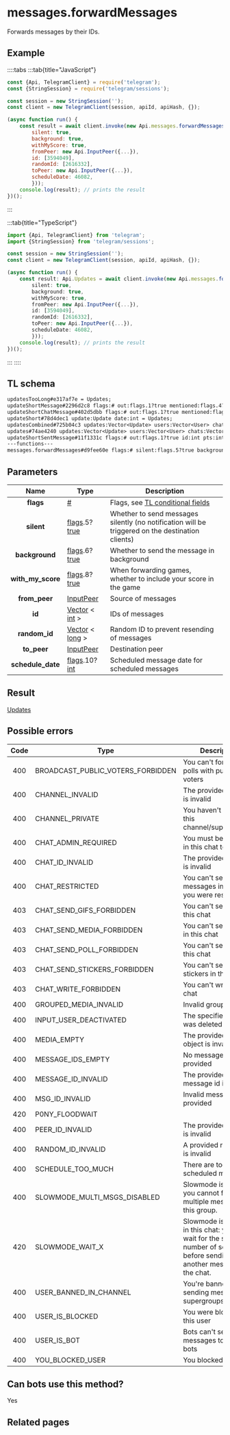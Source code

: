 # messages.forwardMessages

Forwards messages by their IDs.

## Example

::::tabs
:::tab{title="JavaScript"}

```js
const {Api, TelegramClient} = require('telegram');
const {StringSession} = require('telegram/sessions');

const session = new StringSession('');
const client = new TelegramClient(session, apiId, apiHash, {});

(async function run() {
    const result = await client.invoke(new Api.messages.forwardMessages({
		silent: true,
		background: true,
		withMyScore: true,
		fromPeer: new Api.InputPeer({...}),
		id: [3594049],
		randomId: [2616332],
		toPeer: new Api.InputPeer({...}),
		scheduleDate: 46082,
		}));
    console.log(result); // prints the result
})();
```

:::

:::tab{title="TypeScript"}

```ts
import {Api, TelegramClient} from 'telegram';
import {StringSession} from 'telegram/sessions';

const session = new StringSession('');
const client = new TelegramClient(session, apiId, apiHash, {});

(async function run() {
    const result: Api.Updates = await client.invoke(new Api.messages.forwardMessages({
		silent: true,
		background: true,
		withMyScore: true,
		fromPeer: new Api.InputPeer({...}),
		id: [3594049],
		randomId: [2616332],
		toPeer: new Api.InputPeer({...}),
		scheduleDate: 46082,
		}));
    console.log(result); // prints the result
})();
```

:::
::::

## TL schema

```txt
updatesTooLong#e317af7e = Updates;
updateShortMessage#2296d2c8 flags:# out:flags.1?true mentioned:flags.4?true media_unread:flags.5?true silent:flags.13?true id:int user_id:int message:string pts:int pts_count:int date:int fwd_from:flags.2?MessageFwdHeader via_bot_id:flags.11?int reply_to:flags.3?MessageReplyHeader entities:flags.7?Vector<MessageEntity> = Updates;
updateShortChatMessage#402d5dbb flags:# out:flags.1?true mentioned:flags.4?true media_unread:flags.5?true silent:flags.13?true id:int from_id:int chat_id:int message:string pts:int pts_count:int date:int fwd_from:flags.2?MessageFwdHeader via_bot_id:flags.11?int reply_to:flags.3?MessageReplyHeader entities:flags.7?Vector<MessageEntity> = Updates;
updateShort#78d4dec1 update:Update date:int = Updates;
updatesCombined#725b04c3 updates:Vector<Update> users:Vector<User> chats:Vector<Chat> date:int seq_start:int seq:int = Updates;
updates#74ae4240 updates:Vector<Update> users:Vector<User> chats:Vector<Chat> date:int seq:int = Updates;
updateShortSentMessage#11f1331c flags:# out:flags.1?true id:int pts:int pts_count:int date:int media:flags.9?MessageMedia entities:flags.7?Vector<MessageEntity> = Updates;
---functions---
messages.forwardMessages#d9fee60e flags:# silent:flags.5?true background:flags.6?true with_my_score:flags.8?true from_peer:InputPeer id:Vector<int> random_id:Vector<long> to_peer:InputPeer schedule_date:flags.10?int = Updates;
```

## Parameters

|       Name        | Type                                                                                                                              | Description                                                                                             |
| :---------------: | --------------------------------------------------------------------------------------------------------------------------------- | ------------------------------------------------------------------------------------------------------- |
|     **flags**     | [#](https://core.telegram.org/type/%23)                                                                                           | Flags, see [TL conditional fields](https://core.telegram.org/mtproto/TL-combinators#conditional-fields) |
|    **silent**     | [flags](https://core.telegram.org/mtproto/TL-combinators#conditional-fields).5?[true](https://core.telegram.org/constructor/true) | Whether to send messages silently (no notification will be triggered on the destination clients)        |
|  **background**   | [flags](https://core.telegram.org/mtproto/TL-combinators#conditional-fields).6?[true](https://core.telegram.org/constructor/true) | Whether to send the message in background                                                               |
| **with_my_score** | [flags](https://core.telegram.org/mtproto/TL-combinators#conditional-fields).8?[true](https://core.telegram.org/constructor/true) | When forwarding games, whether to include your score in the game                                        |
|   **from_peer**   | [InputPeer](https://core.telegram.org/type/InputPeer)                                                                             | Source of messages                                                                                      |
|      **id**       | [Vector](https://core.telegram.org/type/Vector%20t) < [int](https://core.telegram.org/type/int) >                                 | IDs of messages                                                                                         |
|   **random_id**   | [Vector](https://core.telegram.org/type/Vector%20t) < [long](https://core.telegram.org/type/long) >                               | Random ID to prevent resending of messages                                                              |
|    **to_peer**    | [InputPeer](https://core.telegram.org/type/InputPeer)                                                                             | Destination peer                                                                                        |
| **schedule_date** | [flags](https://core.telegram.org/mtproto/TL-combinators#conditional-fields).10?[int](https://core.telegram.org/type/int)         | Scheduled message date for scheduled messages                                                           |

## Result

[Updates](https://core.telegram.org/type/Updates)

## Possible errors

| Code | Type                              | Description                                                                                                                     |
| :--: | --------------------------------- | ------------------------------------------------------------------------------------------------------------------------------- |
| 400  | BROADCAST_PUBLIC_VOTERS_FORBIDDEN | You can't forward polls with public voters                                                                                      |
| 400  | CHANNEL_INVALID                   | The provided channel is invalid                                                                                                 |
| 400  | CHANNEL_PRIVATE                   | You haven't joined this channel/supergroup                                                                                      |
| 400  | CHAT_ADMIN_REQUIRED               | You must be an admin in this chat to do this                                                                                    |
| 400  | CHAT_ID_INVALID                   | The provided chat id is invalid                                                                                                 |
| 400  | CHAT_RESTRICTED                   | You can't send messages in this chat, you were restricted                                                                       |
| 403  | CHAT_SEND_GIFS_FORBIDDEN          | You can't send gifs in this chat                                                                                                |
| 403  | CHAT_SEND_MEDIA_FORBIDDEN         | You can't send media in this chat                                                                                               |
| 403  | CHAT_SEND_POLL_FORBIDDEN          | You can't send polls in this chat                                                                                               |
| 403  | CHAT_SEND_STICKERS_FORBIDDEN      | You can't send stickers in this chat.                                                                                           |
| 403  | CHAT_WRITE_FORBIDDEN              | You can't write in this chat                                                                                                    |
| 400  | GROUPED_MEDIA_INVALID             | Invalid grouped media                                                                                                           |
| 400  | INPUT_USER_DEACTIVATED            | The specified user was deleted                                                                                                  |
| 400  | MEDIA_EMPTY                       | The provided media object is invalid                                                                                            |
| 400  | MESSAGE_IDS_EMPTY                 | No message ids were provided                                                                                                    |
| 400  | MESSAGE_ID_INVALID                | The provided message id is invalid                                                                                              |
| 400  | MSG_ID_INVALID                    | Invalid message ID provided                                                                                                     |
| 420  | P0NY_FLOODWAIT                    |                                                                                                                                 |
| 400  | PEER_ID_INVALID                   | The provided peer id is invalid                                                                                                 |
| 400  | RANDOM_ID_INVALID                 | A provided random ID is invalid                                                                                                 |
| 400  | SCHEDULE_TOO_MUCH                 | There are too many scheduled messages                                                                                           |
| 400  | SLOWMODE_MULTI_MSGS_DISABLED      | Slowmode is enabled, you cannot forward multiple messages to this group.                                                        |
| 420  | SLOWMODE_WAIT_X                   | Slowmode is enabled in this chat: you must wait for the specified number of seconds before sending another message to the chat. |
| 400  | USER_BANNED_IN_CHANNEL            | You're banned from sending messages in supergroups/channels                                                                     |
| 400  | USER_IS_BLOCKED                   | You were blocked by this user                                                                                                   |
| 400  | USER_IS_BOT                       | Bots can't send messages to other bots                                                                                          |
| 400  | YOU_BLOCKED_USER                  | You blocked this user                                                                                                           |

## Can bots use this method?

Yes

## Related pages
